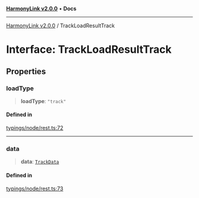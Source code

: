 [**HarmonyLink v2.0.0**](../README.md) • **Docs**

***

[HarmonyLink v2.0.0](../globals.md) / TrackLoadResultTrack

# Interface: TrackLoadResultTrack

## Properties

### loadType

> **loadType**: `"track"`

#### Defined in

[typings/node/rest.ts:72](https://github.com/Joniii11/HarmonyLink/blob/master/src/typings/node/rest.ts#L72)

***

### data

> **data**: [`TrackData`](TrackData.md)

#### Defined in

[typings/node/rest.ts:73](https://github.com/Joniii11/HarmonyLink/blob/master/src/typings/node/rest.ts#L73)
